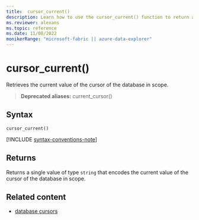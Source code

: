 ```yaml
---
title:  cursor_current()
description: Learn how to use the cursor_current() function to return a string type value.
ms.reviewer: alexans
ms.topic: reference
ms.date: 11/08/2022
monikerRange: "microsoft-fabric || azure-data-explorer"
---
```

# cursor_current()

Retrieves the current value of the cursor of the database in scope.

> **Deprecated aliases:** current_cursor()

## Syntax

`cursor_current()`

[!INCLUDE [syntax-conventions-note](../includes/syntax-conventions-note.md)]

## Returns

Returns a single value of type `string` that encodes the current value of the
cursor of the database in scope.

## Related content

* [database cursors](../management/database-cursor.md)
